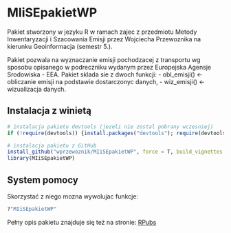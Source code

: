 
<!-- README.md is generated from README.Rmd. Please edit that file -->

# MIiSEpakietWP

Pakiet stworzony w jezyku R w ramach zajec z przedmiotu Metody
Inwentaryzacji i Szacowania Emisji przez Wojciecha Przewoznika na
kierunku Geoinformacja (semestr 5.).

Pakiet pozwala na wyznaczanie emisji pochodzacej z transportu wg sposobu
opisanego w podreczniku wydanym przez Europejska Agensje Srodowiska -
EEA. Pakiet sklada sie z dwoch funkcji: - obl\_emisji() \<- obliczanie
emisji na podstawie dostarczonyc danych, - wiz\_emisji() \<-
wizualizacja danych.

## Instalacja z winietą

``` r
# instalacja pakietu devtools (jezeli nie zostal pobrany wczesniej)
if (!require(devtools)) {install.packages("devtools"); require(devtools)}

# instalacja pakietu z GitHub
install_github("wprzewoznik/MIiSEpakietWP", force = T, build_vignettes = T)
library(MIiSEpakietWP)
```

## System pomocy

Skorzystać z niego mozna wywolujac funkcje:

``` r
?"MIiSEpakietWP"
```

Pełny opis pakietu znajduje się też na stronie:
[RPubs](https://rpubs.com/wprzewoznik/MIiSEpakietWP)

